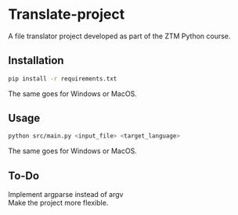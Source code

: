 # Translate-project

A file translator project developed as part of the ZTM Python course.

## Installation

```bash
pip install -r requirements.txt
```
The same goes for Windows or MacOS.

## Usage

```bash
python src/main.py <input_file> <target_language>
```
The same goes for Windows or MacOS.

## To-Do
Implement argparse instead of argv \
Make the project more flexible. 
